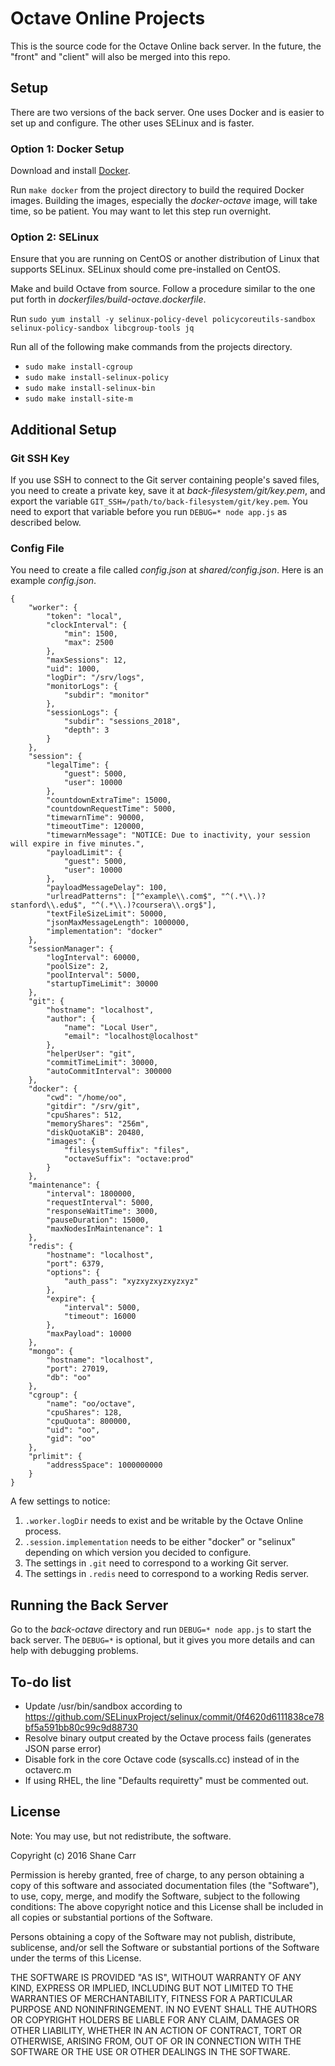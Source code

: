 Octave Online Projects
======================

This is the source code for the Octave Online back server.  In the future, the "front" and "client" will also be merged into this repo.

## Setup

There are two versions of the back server.  One uses Docker and is easier to set up and configure.  The other uses SELinux and is faster.

### Option 1: Docker Setup

Download and install [Docker](https://www.docker.com).

Run `make docker` from the project directory to build the required Docker images.  Building the images, especially the *docker-octave* image, will take time, so be patient.  You may want to let this step run overnight.

### Option 2: SELinux

Ensure that you are running on CentOS or another distribution of Linux that supports SELinux.  SELinux should come pre-installed on CentOS.

Make and build Octave from source.  Follow a procedure similar to the one put forth in *dockerfiles/build-octave.dockerfile*.

Run `sudo yum install -y selinux-policy-devel policycoreutils-sandbox selinux-policy-sandbox libcgroup-tools jq`

Run all of the following make commands from the projects directory.

- `sudo make install-cgroup`
- `sudo make install-selinux-policy`
- `sudo make install-selinux-bin`
- `sudo make install-site-m`

## Additional Setup

### Git SSH Key

If you use SSH to connect to the Git server containing people's saved files, you need to create a private key, save it at *back-filesystem/git/key.pem*, and export the variable `GIT_SSH=/path/to/back-filesystem/git/key.pem`.  You need to export that variable before you run `DEBUG=* node app.js` as described below.

### Config File

You need to create a file called *config.json* at *shared/config.json*.  Here is an example *config.json*.

	{
		"worker": {
			"token": "local",
			"clockInterval": {
				"min": 1500,
				"max": 2500
			},
			"maxSessions": 12,
			"uid": 1000,
			"logDir": "/srv/logs",
			"monitorLogs": {
				"subdir": "monitor"
			},
			"sessionLogs": {
				"subdir": "sessions_2018",
				"depth": 3
			}
		},
		"session": {
			"legalTime": {
				"guest": 5000,
				"user": 10000
			},
			"countdownExtraTime": 15000,
			"countdownRequestTime": 5000,
			"timewarnTime": 90000,
			"timeoutTime": 120000,
			"timewarnMessage": "NOTICE: Due to inactivity, your session will expire in five minutes.",
			"payloadLimit": {
				"guest": 5000,
				"user": 10000
			},
			"payloadMessageDelay": 100,
			"urlreadPatterns": ["^example\\.com$", "^(.*\\.)?stanford\\.edu$", "^(.*\\.)?coursera\\.org$"],
			"textFileSizeLimit": 50000,
			"jsonMaxMessageLength": 1000000,
			"implementation": "docker"
		},
		"sessionManager": {
			"logInterval": 60000,
			"poolSize": 2,
			"poolInterval": 5000,
			"startupTimeLimit": 30000
		},
		"git": {
			"hostname": "localhost",
			"author": {
				"name": "Local User",
				"email": "localhost@localhost"
			},
			"helperUser": "git",
			"commitTimeLimit": 30000,
			"autoCommitInterval": 300000
		},
		"docker": {
			"cwd": "/home/oo",
			"gitdir": "/srv/git",
			"cpuShares": 512,
			"memoryShares": "256m",
			"diskQuotaKiB": 20480,
			"images": {
				"filesystemSuffix": "files",
				"octaveSuffix": "octave:prod"
			}
		},
		"maintenance": {
			"interval": 1800000,
			"requestInterval": 5000,
			"responseWaitTime": 3000,
			"pauseDuration": 15000,
			"maxNodesInMaintenance": 1
		},
		"redis": {
			"hostname": "localhost",
			"port": 6379,
			"options": {
				"auth_pass": "xyzxyzxyzxyzxyz"
			},
			"expire": {
				"interval": 5000,
				"timeout": 16000
			},
			"maxPayload": 10000
		},
		"mongo": {
			"hostname": "localhost",
			"port": 27019,
			"db": "oo"
		},
		"cgroup": {
			"name": "oo/octave",
			"cpuShares": 128,
			"cpuQuota": 800000,
			"uid": "oo",
			"gid": "oo"
		},
		"prlimit": {
			"addressSpace": 1000000000
		}
	}

A few settings to notice:

1. `.worker.logDir` needs to exist and be writable by the Octave Online process.
2. `.session.implementation` needs to be either "docker" or "selinux" depending on which version you decided to configure.
3. The settings in `.git` need to correspond to a working Git server.
4. The settings in `.redis` need to correspond to a working Redis server.

## Running the Back Server

Go to the *back-octave* directory and run `DEBUG=* node app.js` to start the back server.  The `DEBUG=*` is optional, but it gives you more details and can help with debugging problems.

## To-do list

- Update /usr/bin/sandbox according to https://github.com/SELinuxProject/selinux/commit/0f4620d6111838ce78bf5a591bb80c99c9d88730
- Resolve binary output created by the Octave process fails (generates JSON parse error)
- Disable fork in the core Octave code (syscalls.cc) instead of in the octaverc.m
- If using RHEL, the line "Defaults requiretty" must be commented out.

## License

Note: You may use, but not redistribute, the software.

Copyright (c) 2016 Shane Carr

Permission is hereby granted, free of charge, to any person obtaining a copy of this software and associated documentation files (the "Software"), to use, copy, merge, and modify the Software, subject to the following conditions: The above copyright notice and this License shall be included in all copies or substantial portions of the Software.

Persons obtaining a copy of the Software may not publish, distribute, sublicense, and/or sell the Software or substantial portions of the Software under the terms of this License.

THE SOFTWARE IS PROVIDED "AS IS", WITHOUT WARRANTY OF ANY KIND, EXPRESS OR IMPLIED, INCLUDING BUT NOT LIMITED TO THE WARRANTIES OF MERCHANTABILITY, FITNESS FOR A PARTICULAR PURPOSE AND NONINFRINGEMENT. IN NO EVENT SHALL THE AUTHORS OR COPYRIGHT HOLDERS BE LIABLE FOR ANY CLAIM, DAMAGES OR OTHER LIABILITY, WHETHER IN AN ACTION OF CONTRACT, TORT OR OTHERWISE, ARISING FROM, OUT OF OR IN CONNECTION WITH THE SOFTWARE OR THE USE OR OTHER DEALINGS IN THE SOFTWARE.
